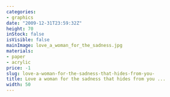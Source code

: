 ```yaml
---
categories:
- graphics
date: "2009-12-31T23:59:32Z"
height: 70
inStock: false
isVisible: false
mainImage: love_a_woman_for_the_sadness.jpg
materials:
- paper
- acrylic
price: -1
slug: love-a-woman-for-the-sadness-that-hides-from-you-
title: Love a woman for the sadness that hides from you ...
width: 50
---
```


